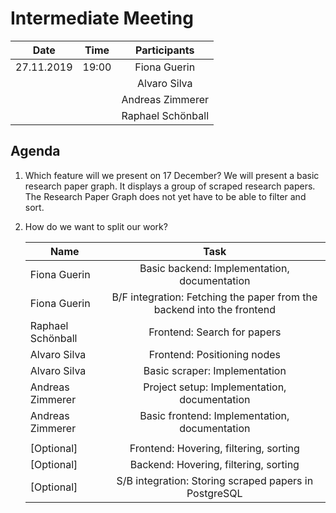 # Intermediate Meeting
| Date       | Time  | Participants       |
|------------|:-----:|:------------------:|
| 27.11.2019 | 19:00 | Fiona Guerin       |
|            |       | Alvaro Silva       |
|            |       | Andreas Zimmerer   |
|            |       | Raphael Schönball  |

## Agenda
1. Which feature will we present on 17 December?
    We will present a basic research paper graph. 
    It displays a group of scraped research papers. 
    The Research Paper Graph does not yet have to be able to filter and sort. 

2. How do we want to split our work? 

    | Name              | Task                                                                   |
    |-------------------|:----------------------------------------------------------------------:|
    | Fiona Guerin      | Basic backend: Implementation, documentation                           |
    | Fiona Guerin      | B/F integration: Fetching the paper from the backend into the frontend |
    | Raphael Schönball | Frontend: Search for papers                                            |
    | Alvaro Silva      | Frontend: Positioning nodes                                            |
    | Alvaro Silva      | Basic scraper: Implementation                                          |
    | Andreas Zimmerer  | Project setup: Implementation, documentation                           |
    | Andreas Zimmerer  | Basic frontend: Implementation, documentation                          |
    |                   |                                                                        |
    | [Optional]        | Frontend: Hovering, filtering, sorting                                 |
    | [Optional]        | Backend: Hovering, filtering, sorting                                  | 
    | [Optional]        | S/B integration: Storing scraped papers in PostgreSQL                  |  
